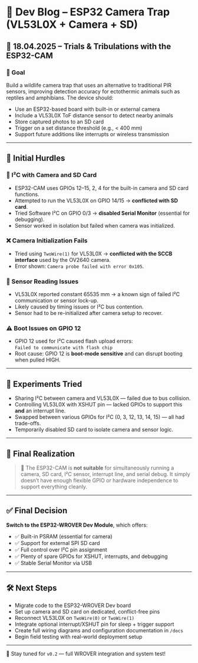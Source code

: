 # 🧪 Dev Blog – ESP32 Camera Trap (VL53L0X + Camera + SD)

## 📅 18.04.2025 – Trials & Tribulations with the ESP32-CAM

### 🎯 Goal
Build a wildlife camera trap that uses an alternative to traditional PIR sensors,
improving detection accuracy for ectothermic animals such as reptiles and amphibians.
The device should:
- Use an ESP32-based board with built-in or external camera
- Include a VL53L0X ToF distance sensor to detect nearby animals
- Store captured photos to an SD card
- Trigger on a set distance threshold (e.g., < 400 mm)
- Support future additions like interrupts or wireless transmission

---

## 😬 Initial Hurdles

### 🧠 I²C with Camera and SD Card
- ESP32-CAM uses GPIOs 12–15, 2, 4 for the built-in camera and SD card functions.
- Attempted to run the VL53L0X on GPIO 14/15 → **conflicted with SD card**.
- Tried Software I²C on GPIO 0/3 → **disabled Serial Monitor** (essential for debugging).
- Sensor worked in isolation but failed when camera was initialized.

### ❌ Camera Initialization Fails
- Tried using `TwoWire(1)` for VL53L0X → **conflicted with the SCCB interface** used by the OV2640 camera.
- Error shown: `Camera probe failed with error 0x105`.

### 🧨 Sensor Reading Issues
- VL53L0X reported constant 65535 mm → a known sign of failed I²C communication or sensor lock-up.
- Likely caused by timing issues or I²C bus contention.
- Sensor had to be re-initialized after camera setup to recover.

### ⚠️ Boot Issues on GPIO 12
- GPIO 12 used for I²C caused flash upload errors:  
  `Failed to communicate with flash chip`
- Root cause: GPIO 12 is **boot-mode sensitive** and can disrupt booting when pulled HIGH.

---

## 🧪 Experiments Tried

- Sharing I²C between camera and VL53L0X — failed due to bus collision.
- Controlling VL53L0X with XSHUT pin — lacked GPIOs to support this **and** an interrupt line.
- Swapped between various GPIOs for I²C (0, 3, 12, 13, 14, 15) — all had trade-offs.
- Temporarily disabled SD card to isolate camera and sensor logic.

---

## 🔄 Final Realization

> 🧠 The ESP32-CAM is **not suitable** for simultaneously running a camera, SD card, I²C sensor, interrupt line, and serial debug. It simply doesn’t have enough flexible GPIO or hardware independence to support everything cleanly.

---

## ✅ Final Decision

**Switch to the ESP32-WROVER Dev Module**, which offers:
- ✅ Built-in PSRAM (essential for camera)
- ✅ Support for external SPI SD card
- ✅ Full control over I²C pin assignment
- ✅ Plenty of spare GPIOs for XSHUT, interrupts, and debugging
- ✅ Stable Serial Monitor via USB

---

## 🛠️ Next Steps

- Migrate code to the ESP32-WROVER Dev board
- Set up camera and SD card on dedicated, conflict-free pins
- Reconnect VL53L0X on `TwoWire(0)` or `TwoWire(1)`
- Integrate optional interrupt/XSHUT pin for sleep + trigger support
- Create full wiring diagrams and configuration documentation in `/docs`
- Begin field testing with real-world deployment setup

---

📝 Stay tuned for `v0.2` — full WROVER integration and system test!
